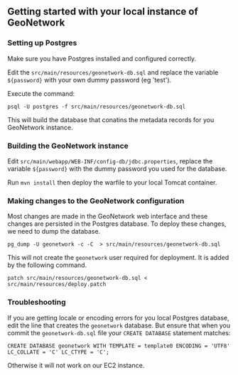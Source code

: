 ## Getting started with your local instance of GeoNetwork

### Setting up Postgres

Make sure you have Postgres installed and configured correctly.

Edit the `src/main/resources/geonetwork-db.sql` and replace the variable `${password}` with your own dummy password (eg 'test').

Execute the command:

    psql -U postgres -f src/main/resources/geonetwork-db.sql

This will build the database that conatins the metadata records for you GeoNetwork instance.

### Building the GeoNetwork instance

Edit `src/main/webapp/WEB-INF/config-db/jdbc.properties`, replace the variable `${password}` with the dummy password you used for the database.

Run `mvn install` then deploy the warfile to your local Tomcat container.

### Making changes to the GeoNetwork configuration

Most changes are made in the GeoNetwork web interface and these changes are persisted in the Postgres database. To deploy these changes, we need to dump the database. 

    pg_dump -U geonetwork -c -C  > src/main/resources/geonetwork-db.sql

This will not create the `geonetwork` user required for deployment. It is added by the following command.

    patch src/main/resources/geonetwork-db.sql < src/main/resources/deploy.patch

### Troubleshooting

If you are getting locale or encoding errors for you local Postgres database, edit the line that creates the `geonetwork` database. But ensure that when you commit the `geonetwork-db.sql` file your `CREATE DATABASE` statement matches:

    CREATE DATABASE geonetwork WITH TEMPLATE = template0 ENCODING = 'UTF8' LC_COLLATE = 'C' LC_CTYPE = 'C';

Otherwise it will not work on our EC2 instance.
